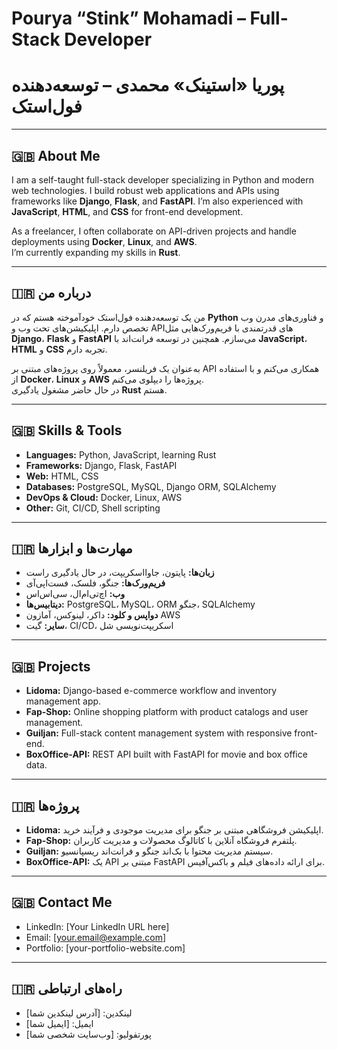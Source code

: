 # Pourya “Stink” Mohamadi – Full-Stack Developer  
# پوریا «استینک» محمدی – توسعه‌دهنده فول‌استک  

---

## 🇬🇧 About Me  
I am a self-taught full-stack developer specializing in Python and modern web technologies. I build robust web applications and APIs using frameworks like **Django**, **Flask**, and **FastAPI**. I’m also experienced with **JavaScript**, **HTML**, and **CSS** for front-end development.  

As a freelancer, I often collaborate on API-driven projects and handle deployments using **Docker**, **Linux**, and **AWS**.  
I’m currently expanding my skills in **Rust**.  

---

## 🇮🇷 درباره من  
من یک توسعه‌دهنده فول‌استک خودآموخته هستم که در **Python** و فناوری‌های مدرن وب تخصص دارم. اپلیکیشن‌های تحت وب و APIهای قدرتمندی با فریم‌ورک‌هایی مثل **Django**، **Flask** و **FastAPI** می‌سازم. همچنین در توسعه فرانت‌اند با **JavaScript**، **HTML** و **CSS** تجربه دارم.  

به‌عنوان یک فریلنسر، معمولاً روی پروژه‌های مبتنی بر API همکاری می‌کنم و با استفاده از **Docker**، **Linux** و **AWS** پروژه‌ها را دیپلوی می‌کنم.  
در حال حاضر مشغول یادگیری **Rust** هستم.  

---

## 🇬🇧 Skills & Tools  
- **Languages:** Python, JavaScript, learning Rust  
- **Frameworks:** Django, Flask, FastAPI  
- **Web:** HTML, CSS  
- **Databases:** PostgreSQL, MySQL, Django ORM, SQLAlchemy  
- **DevOps & Cloud:** Docker, Linux, AWS  
- **Other:** Git, CI/CD, Shell scripting  

---

## 🇮🇷 مهارت‌ها و ابزارها  
- **زبان‌ها:** پایتون، جاوااسکریپت، در حال یادگیری راست  
- **فریم‌ورک‌ها:** جنگو، فلسک، فست‌اپی‌آی  
- **وب:** اچ‌تی‌ام‌ال، سی‌اس‌اس  
- **دیتابیس‌ها:** PostgreSQL، MySQL، ORM جنگو، SQLAlchemy  
- **دواپس و کلود:** داکر، لینوکس، آمازون AWS  
- **سایر:** گیت، CI/CD، اسکریپت‌نویسی شل  

---

## 🇬🇧 Projects  
- **Lidoma:** Django-based e-commerce workflow and inventory management app.  
- **Fap-Shop:** Online shopping platform with product catalogs and user management.  
- **Guiljan:** Full-stack content management system with responsive front-end.  
- **BoxOffice-API:** REST API built with FastAPI for movie and box office data.  

---

## 🇮🇷 پروژه‌ها  
- **Lidoma:** اپلیکیشن فروشگاهی مبتنی بر جنگو برای مدیریت موجودی و فرآیند خرید.  
- **Fap-Shop:** پلتفرم فروشگاه آنلاین با کاتالوگ محصولات و مدیریت کاربران.  
- **Guiljan:** سیستم مدیریت محتوا با بک‌اند جنگو و فرانت‌اند ریسپانسیو.  
- **BoxOffice-API:** یک API مبتنی بر FastAPI برای ارائه داده‌های فیلم و باکس‌آفیس.  

---

## 🇬🇧 Contact Me  
- LinkedIn: [Your LinkedIn URL here]  
- Email: [your.email@example.com]  
- Portfolio: [your-portfolio-website.com]  

---

## 🇮🇷 راه‌های ارتباطی  
- لینکدین: [آدرس لینکدین شما]  
- ایمیل: [ایمیل شما]  
- پورتفولیو: [وب‌سایت شخصی شما]  
